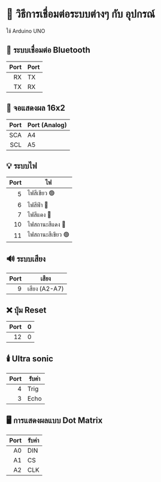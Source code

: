 # 🔰 วิธีการเชื่อมต่อระบบต่างๆ กับ อุปกรณ์

ใช้ Arduino UNO

## 🔗 ระบบเชื่อมต่อ Bluetooth

| Port | Port |
|-----:|-----------|
|     RX| TX|
|     TX| RX|

## 💾 จอแสดงผล 16x2

| Port | Port (Analog) |
|-----:|-----------|
|     SCA| A4|
|     SCL| A5|

## 💡 ระบบไฟ

| Port | ไฟ |
|-----:|-----------|
|     5| ไฟสีเขียว 🟢|
|     6| ไฟสีฟ้า 🔵|
|     7| ไฟสีแดง 🔴|
|     10| ไฟสถานะสีแดง 🔴|
|     11| ไฟสถานะสีเขียว 🟢|

## 🔊 ระบบเสียง

| Port | เสียง |
|-----:|-----------|
|     9| เสียง (A2-A7)|

## ❌ ปุ่ม Reset

| Port | 0 |
|-----:|-----------|
|     12| 0|

## 🕯️ Ultra sonic

| Port | รับค่า |
|-----:|-----------|
|     4| Trig|
|     3| Echo|

## 🖥️ การแสดงผลแบบ Dot Matrix 

| Port | รับค่า |
|-----:|-----------|
|     A0| DIN|
|     A1| CS|
|     A2| CLK|

